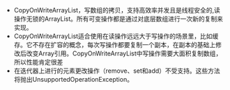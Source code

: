 * CopyOnWriteArrayList，写数组的拷贝，支持高效率并发且是线程安全的,读操作无锁的ArrayList。所有可变操作都是通过对底层数组进行一次新的复制来实现。
* CopyOnWriteArrayList适合使用在读操作远远大于写操作的场景里，比如缓存。它不存在扩容的概念，每次写操作都要复制一个副本，在副本的基础上修改后改变Array引用。CopyOnWriteArrayList中写操作需要大面积复制数组，所以性能肯定很差
* 在迭代器上进行的元素更改操作（remove、set和add）不受支持。这些方法将抛出UnsupportedOperationException。
